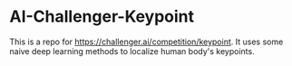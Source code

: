 # AI-Challenger-Keypoint
This is a repo for https://challenger.ai/competition/keypoint. It uses some naive deep learning methods to localize human body's keypoints.

